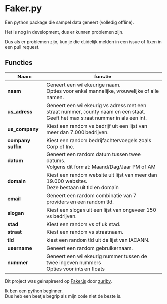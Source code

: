 # Faker.py #

Een python package die sampel data geneert (volledig offline).

Het is nog in development, dus er kunnen problemen zijn.

Dus als er problemen zijn, kun je die duidelijk melden in een issue of fixen in een pull request.

## Functies ##

**Naam**           | **functie**   |
--------           | -----------   |
**naam**           | Geneert een willekeurige naam. <br> Opties voor enkel mannelijke, vrouwelijke of alle namen.|
**us_adress**      | Geneert een willekeurig vs adress met een straat nummer, county naam en een staat. <br> Geeft het max straat nummer in als een int.|
**us_company**     | Kiest een random vs bedrijf uit een lijst van meer dan 7.000 bedrijven.|
**company suffix** | Kiest een random bedrijfachtervoegels zoals Corp of Inc.|
**datum**          | Geneert een random datum tussen twee datums. <br> Volgens dit format: Maand/Dag/Jaar PM of AM |
**domain**         | Kiest een random website uit lijst van meer dan 19.000 websites. <br> Deze bestaan uit tld en domain  |
**email**          | Geneert een random combinatie van 7 providers en een random tld.|
**slogan**         | Kiest een slogan uit een lijst van ongeveer 150 vs bedrijven.|
**stad**           | Kiest een random vs of uk stad.|
**straat**         | Kiest een random vs straatnaam.|
**tld**            | kiest een random tld uit de lijst van IACANN.|
**username**       | Geneert een random gebruikernaam.|
**nummer**         | Geneert een willekeurig nummer tussen de twee ingeven nummers <br> Opties voor ints en floats |

Dit project was geinspireerd op [Faker.js](https://github.com/zuriby/Faker.js) door [zuriby](https://github.com/zuriby).

Ik ben een python beginner. <br>
Dus heb een beetje begrip als mijn code niet de beste is.
